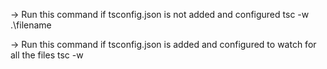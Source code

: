 -> Run this command if tsconfig.json is not added and configured
    tsc -w .\filename

-> Run this command if tsconfig.json is added and configured to watch for all the files
    tsc -w